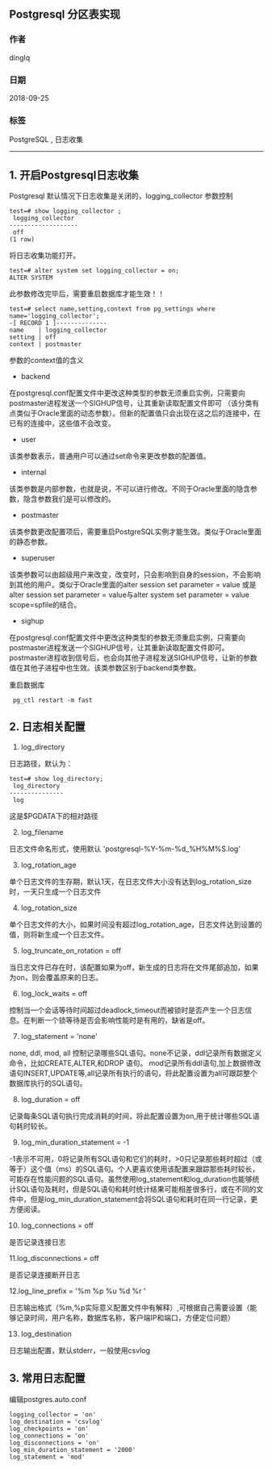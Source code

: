 ## Postgresql 分区表实现
                                                                   
### 作者                                                                   
dinglq                                                                   
                                                                   
### 日期                                                                   
2018-09-25                                                                 
                                                                   
### 标签                                                                   
PostgreSQL , 日志收集     
                                                                   
----                                                                   
                                                                   
## 1. 开启Postgresql日志收集
Postgresql 默认情况下日志收集是关闭的，logging_collector 参数控制
```
test=# show logging_collector ;
 logging_collector 
-------------------
 off
(1 row)
```
将日志收集功能打开。
```
test=# alter system set logging_collector = on;
ALTER SYSTEM
```
此参数修改完毕后，需要重启数据库才能生效！！
```
test=# select name,setting,context from pg_settings where name='logging_collector';
-[ RECORD 1 ]--------------
name    | logging_collector
setting | off
context | postmaster
```
参数的context值的含义
- backend 

在postgresql.conf配置文件中更改这种类型的参数无须重启实例，只需要向postmaster进程发送一个SIGHUP信号，让其重新读取配置文件即可
（该分类有点类似于Oracle里面的动态参数）。但新的配置值只会出现在这之后的连接中，在已有的连接中，这些值不会改变。
- user

该类参数表示，普通用户可以通过set命令来更改参数的配置值。
- internal

该类参数是内部参数，也就是说，不可以进行修改。不同于Oracle里面的隐含参数，隐含参数我们是可以修改的。
- postmaster

该类参数更改配置项后，需要重启PostgreSQL实例才能生效。类似于Oracle里面的静态参数。
- superuser

该类参数可以由超级用户来改变，改变时，只会影响到自身的session，不会影响到其他的用户。类似于Oracle里面的alter session set parameter = value
或是alter session set parameter = value与alter system set parameter = value scope=spfile的结合。
- sighup

在postgresql.conf配置文件中更改这种类型的参数无须重启实例，只需要向postmaster进程发送一个SIGHUP信号，让其重新读取配置文件即可。
postmaster进程收到信号后，也会向其他子进程发送SIGHUP信号，让新的参数值在其他子进程中也生效。该类参数区别于backend类参数。

重启数据库
```
 pg_ctl restart -m fast
```

## 2. 日志相关配置
1. log_directory

日志路径，默认为：
```
test=# show log_directory;
 log_directory 
---------------
 log
```
这是$PGDATA下的相对路径

2. log_filename 

日志文件命名形式，使用默认 'postgresql-%Y-%m-%d_%H%M%S.log' 

3. log_rotation_age 

单个日志文件的生存期，默认1天，在日志文件大小没有达到log_rotation_size时，一天只生成一个日志文件

4. log_rotation_size 

单个日志文件的大小，如果时间没有超过log_rotation_age，日志文件达到设置的值，则将新生成一个日志文件。

5. log_truncate_on_rotation = off 

当日志文件已存在时，该配置如果为off，新生成的日志将在文件尾部追加，如果为on，则会覆盖原来的日志。

6. log_lock_waits = off 

控制当一个会话等待时间超过deadlock_timeout而被锁时是否产生一个日志信息。在判断一个锁等待是否会影响性能时是有用的，缺省是off。

7. log_statement = 'none'  

none, ddl, mod, all 
控制记录哪些SQL语句。none不记录，ddl记录所有数据定义命令，比如CREATE,ALTER,和DROP 语句。
mod记录所有ddl语句,加上数据修改语句INSERT,UPDATE等,all记录所有执行的语句，将此配置设置为all可跟踪整个数据库执行的SQL语句。

8. log_duration = off 

记录每条SQL语句执行完成消耗的时间，将此配置设置为on,用于统计哪些SQL语句耗时较长。

9. log_min_duration_statement = -1

-1表示不可用，0将记录所有SQL语句和它们的耗时，>0只记录那些耗时超过（或等于）这个值（ms）的SQL语句。个人更喜欢使用该配置来跟踪那些耗时较长，可能存在性能问题的SQL语句。虽然使用log_statement和log_duration也能够统计SQL语句及耗时，但是SQL语句和耗时统计结果可能相差很多行，或在不同的文件中，但是log_min_duration_statement会将SQL语句和耗时在同一行记录，更方便阅读。

10. log_connections = off 

是否记录连接日志

11.log_disconnections = off 

是否记录连接断开日志

12.log_line_prefix = '%m %p %u %d %r ' 

日志输出格式（%m,%p实际意义配置文件中有解释）,可根据自己需要设置（能够记录时间，用户名称，数据库名称，客户端IP和端口，方便定位问题）

13. log_destination

日志输出配置，默认stderr，一般使用csvlog

## 3. 常用日志配置

编辑postgres.auto.conf
```
logging_collector = 'on'
log_destination = 'csvlog'
log_checkpoints = 'on'
log_connections = 'on'
log_disconnections = 'on'
log_min_duration_statement = '2000'
log_statement = 'mod'

```



